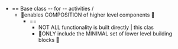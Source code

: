 * == Base class -- for -- activities / 
  * 👀enables COMPOSITION of higher level components 👀
    * == 
      * NOT ALL functionality is built directly | this clas
      * 👀ONLY include the MINIMAL set of lower level building blocks 👀 
